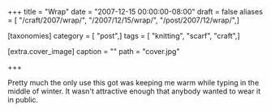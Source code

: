 +++
title = "Wrap"
date = "2007-12-15 00:00:00-08:00"
draft = false
aliases = [ "/craft/2007/wrap/", "/2007/12/15/wrap/", "/post/2007/12/wrap/",]

[taxonomies]
category = [ "post",]
tags = [ "knitting", "scarf", "craft",]

[extra.cover_image]
caption = ""
path = "cover.jpg"

+++

Pretty much the only use this got was keeping me warm while typing in the middle
of winter. It wasn't attractive enough that anybody wanted to wear it in public.